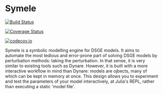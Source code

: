 # Symele

[![Build Status](https://travis-ci.org/angusmoore/Symele.jl.svg?branch=master)](https://travis-ci.org/angusmoore/Symele.jl)

[![Coverage Status](https://coveralls.io/repos/angusmoore/Symele.jl/badge.svg?branch=master&service=github)](https://coveralls.io/github/angusmoore/Symele.jl?branch=master)

[![codecov.io](http://codecov.io/github/angusmoore/Symele.jl/coverage.svg?branch=master)](http://codecov.io/github/angusmoore/Symele.jl?branch=master)

Symele is a symbolic modelling engine for DSGE models. It aims to automate the most tedious and error-prone part of solving DSGE models by perturbation methods: taking the perturbation. In that sense, it is very similar to existing tools such as Dynare. However, it is built with a more interactive workflow in mind than Dynare: models are ojbects, many of which can be kept in memory at once. This design allows you to experiment and test the parameters of your model interactively, at Julia's REPL, rather than executing a static 'model file'.

